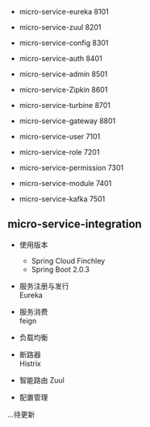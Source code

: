 * micro-service-eureka 8101
* micro-service-zuul 8201
* micro-service-config 8301
* micro-service-auth 8401
* micro-service-admin 8501
* micro-service-Zipkin 8601
* micro-service-turbine 8701
* micro-service-gateway 8801

* micro-service-user 7101
* micro-service-role 7201
* micro-service-permission 7301
* micro-service-module 7401
* micro-service-kafka 7501


## micro-service-integration
* 使用版本  
    + Spring Cloud Finchley
    + Spring Boot 2.0.3
    
* 服务注册与发行  
Eureka

* 服务消费  
feign

* 负载均衡

* 断路器  
Histrix

* 智能路由
Zuul  
 
* 配置管理


    
...待更新